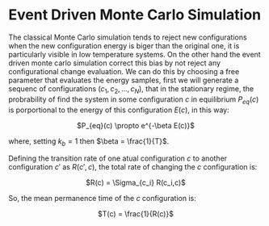 # Event Driven Monte Carlo Simulation

The classical Monte Carlo simulation tends to reject new configurations when the new configuration energy is biger than the original one, it is particularly visible in low temperature systems. On the other hand the event driven monte carlo simulation correct this bias by not reject any configurational change evaluation. We can do this by choosing a free parameter that evaluates the energy samples, first we will generate a sequenc of configurations ($c_1,c_2,\ldots,c_N$), that in the stationary regime, the probrability of find the system in some configuration $c$ in equilibrium $P_{eq}(c)$ is porportional to the energy of this configuration $E(c)$, in this way:

<p align='center'>
$P_{eq}(c) \propto e^{-\beta E(c)}$
<p/>

where, setting $k_b = 1$ then $\beta = \frac{1}{T}$.

Defining the transition rate of one atual configuration $c$ to another configuration $c'$ as $R(c',c)$, the total rate of changing the $c$ configuration is:

<p align='center'>
$R(c) = \Sigma_{c_i} R(c_i,c)$
<p/>

So, the mean permanence time of the $c$ configuration is:

<p align='center'>
$T(c) = \frac{1}{R(c)}$
<p/>


